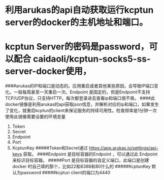 # 利用arukas的api自动获取运行kcptun server的docker的主机地址和端口。
# kcptun Server的密码是password，可以配合 caidaoli/kcptun-socks5-ss-server-docker使用，
####arukas的IP和端口是动态的。应用重启或者其他某些原因，会导致IP端口变化。一般每周甚至一天重启一次。Endpoint 是固定的，但是Endpoint不支持 TCP/UDP协议，只支持HTTP。每次都登录进去查看ip和端口很不爽。
####此docker镜像是利用arukas的api获取json信息，并解析对应的ip和端口，如果发生了变化，就重启kcptun的client来保证服务的持续可用性。检查频率是1分钟一次
	使用此镜像需要设置的环境变量
1. 	Token
1. 	Secret
1. 	Endpoint
1. 	Port
1. 	KcptunKey
#####Token和Secret通过 https://app.arukas.io/settings/api-keys 获取。
####Endpoint 是目标容器的Endpoint ，可以通过此 Endpoint 来标识目标容器。
#####Port 是目标容器的自定义端口，此端口是创建 docker 时自己填的那个，比如22和8388和80什么的
#####KcptunKey 默认为password
#####kcptun client的端口为4440

